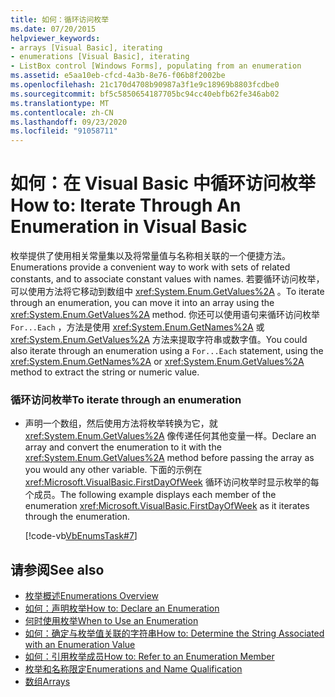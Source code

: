 ```yaml
---
title: 如何：循环访问枚举
ms.date: 07/20/2015
helpviewer_keywords:
- arrays [Visual Basic], iterating
- enumerations [Visual Basic], iterating
- ListBox control [Windows Forms], populating from an enumeration
ms.assetid: e5aa10eb-cfcd-4a3b-8e76-f06b8f2002be
ms.openlocfilehash: 21c170d4708b90987a3f1e9c18969b8803fcdbe0
ms.sourcegitcommit: bf5c5850654187705bc94cc40ebfb62fe346ab02
ms.translationtype: MT
ms.contentlocale: zh-CN
ms.lasthandoff: 09/23/2020
ms.locfileid: "91058711"
---
```

# <a name="how-to-iterate-through-an-enumeration-in-visual-basic"></a><span data-ttu-id="f161c-102">如何：在 Visual Basic 中循环访问枚举</span><span class="sxs-lookup"><span data-stu-id="f161c-102">How to: Iterate Through An Enumeration in Visual Basic</span></span>

<span data-ttu-id="f161c-103">枚举提供了使用相关常量集以及将常量值与名称相关联的一个便捷方法。</span><span class="sxs-lookup"><span data-stu-id="f161c-103">Enumerations provide a convenient way to work with sets of related constants, and to associate constant values with names.</span></span> <span data-ttu-id="f161c-104">若要循环访问枚举，可以使用方法将它移动到数组中 <xref:System.Enum.GetValues%2A> 。</span><span class="sxs-lookup"><span data-stu-id="f161c-104">To iterate through an enumeration, you can move it into an array using the <xref:System.Enum.GetValues%2A> method.</span></span> <span data-ttu-id="f161c-105">你还可以使用语句来循环访问枚举 `For...Each` ，方法是使用 <xref:System.Enum.GetNames%2A> 或 <xref:System.Enum.GetValues%2A> 方法来提取字符串或数字值。</span><span class="sxs-lookup"><span data-stu-id="f161c-105">You could also iterate through an enumeration using a `For...Each` statement, using the <xref:System.Enum.GetNames%2A> or <xref:System.Enum.GetValues%2A> method to extract the string or numeric value.</span></span>  
  
### <a name="to-iterate-through-an-enumeration"></a><span data-ttu-id="f161c-106">循环访问枚举</span><span class="sxs-lookup"><span data-stu-id="f161c-106">To iterate through an enumeration</span></span>  
  
- <span data-ttu-id="f161c-107">声明一个数组，然后使用方法将枚举转换为它，就 <xref:System.Enum.GetValues%2A> 像传递任何其他变量一样。</span><span class="sxs-lookup"><span data-stu-id="f161c-107">Declare an array and convert the enumeration to it with the <xref:System.Enum.GetValues%2A> method before passing the array as you would any other variable.</span></span> <span data-ttu-id="f161c-108">下面的示例在 <xref:Microsoft.VisualBasic.FirstDayOfWeek> 循环访问枚举时显示枚举的每个成员。</span><span class="sxs-lookup"><span data-stu-id="f161c-108">The following example displays each member of the enumeration <xref:Microsoft.VisualBasic.FirstDayOfWeek> as it iterates through the enumeration.</span></span>  
  
     [!code-vb[VbEnumsTask#7](~/samples/snippets/visualbasic/VS_Snippets_VBCSharp/VbEnumsTask/VB/Class2.vb#7)]  
  
## <a name="see-also"></a><span data-ttu-id="f161c-109">请参阅</span><span class="sxs-lookup"><span data-stu-id="f161c-109">See also</span></span>

- [<span data-ttu-id="f161c-110">枚举概述</span><span class="sxs-lookup"><span data-stu-id="f161c-110">Enumerations Overview</span></span>](enumerations-overview.md)
- [<span data-ttu-id="f161c-111">如何：声明枚举</span><span class="sxs-lookup"><span data-stu-id="f161c-111">How to: Declare an Enumeration</span></span>](how-to-declare-enumerations.md)
- [<span data-ttu-id="f161c-112">何时使用枚举</span><span class="sxs-lookup"><span data-stu-id="f161c-112">When to Use an Enumeration</span></span>](when-to-use-an-enumeration.md)
- [<span data-ttu-id="f161c-113">如何：确定与枚举值关联的字符串</span><span class="sxs-lookup"><span data-stu-id="f161c-113">How to: Determine the String Associated with an Enumeration Value</span></span>](how-to-determine-the-string-associated-with-an-enumeration-value.md)
- [<span data-ttu-id="f161c-114">如何：引用枚举成员</span><span class="sxs-lookup"><span data-stu-id="f161c-114">How to: Refer to an Enumeration Member</span></span>](how-to-refer-to-an-enumeration-member.md)
- [<span data-ttu-id="f161c-115">枚举和名称限定</span><span class="sxs-lookup"><span data-stu-id="f161c-115">Enumerations and Name Qualification</span></span>](enumerations-and-name-qualification.md)
- [<span data-ttu-id="f161c-116">数组</span><span class="sxs-lookup"><span data-stu-id="f161c-116">Arrays</span></span>](../arrays/index.md)
